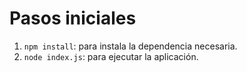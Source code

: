 # Pasos iniciales
1) `npm install`: para instala la dependencia necesaria.
2) `node index.js`: para ejecutar la aplicación.